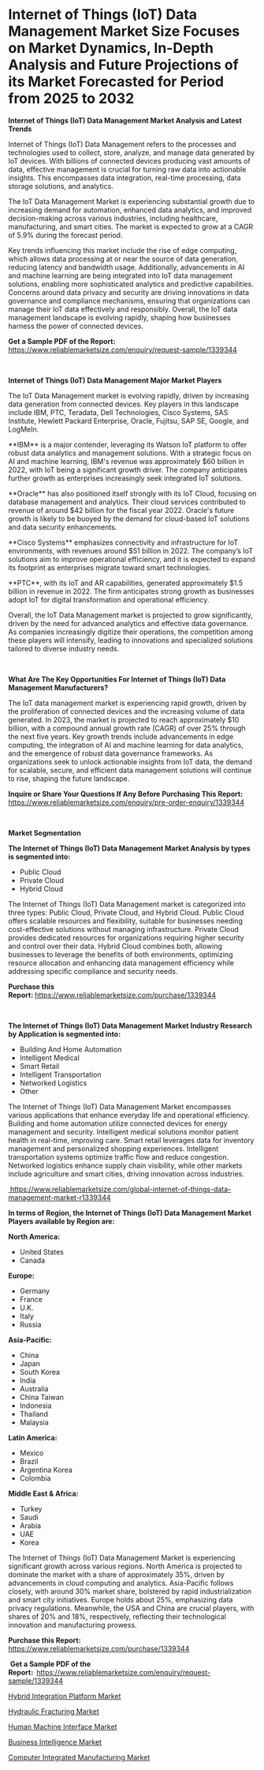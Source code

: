 <p><h1>Internet of Things (IoT) Data Management Market Size Focuses on Market Dynamics, In-Depth Analysis and Future Projections of its Market Forecasted for Period from 2025 to 2032</h1></p><p><strong>Internet of Things (IoT) Data Management Market Analysis and Latest Trends</strong></p>
<p><p>Internet of Things (IoT) Data Management refers to the processes and technologies used to collect, store, analyze, and manage data generated by IoT devices. With billions of connected devices producing vast amounts of data, effective management is crucial for turning raw data into actionable insights. This encompasses data integration, real-time processing, data storage solutions, and analytics. </p><p>The IoT Data Management Market is experiencing substantial growth due to increasing demand for automation, enhanced data analytics, and improved decision-making across various industries, including healthcare, manufacturing, and smart cities. The market is expected to grow at a CAGR of 5.9% during the forecast period. </p><p>Key trends influencing this market include the rise of edge computing, which allows data processing at or near the source of data generation, reducing latency and bandwidth usage. Additionally, advancements in AI and machine learning are being integrated into IoT data management solutions, enabling more sophisticated analytics and predictive capabilities. Concerns around data privacy and security are driving innovations in data governance and compliance mechanisms, ensuring that organizations can manage their IoT data effectively and responsibly. Overall, the IoT data management landscape is evolving rapidly, shaping how businesses harness the power of connected devices.</p></p>
<p><strong>Get a Sample PDF of the Report:&nbsp;</strong> <a href="https://www.reliablemarketsize.com/enquiry/request-sample/1339344?utm_campaign=1133&utm_medium=2&utm_source=Github&utm_content=ia&utm_term=11032025&utm_id=internet-of-things-iot-data-management">https://www.reliablemarketsize.com/enquiry/request-sample/1339344</a></p>
<p>&nbsp;</p>
<p><strong>Internet of Things (IoT) Data Management Major Market Players</strong></p>
<p><p>The IoT Data Management market is evolving rapidly, driven by increasing data generation from connected devices. Key players in this landscape include IBM, PTC, Teradata, Dell Technologies, Cisco Systems, SAS Institute, Hewlett Packard Enterprise, Oracle, Fujitsu, SAP SE, Google, and LogMeIn.</p><p>**IBM** is a major contender, leveraging its Watson IoT platform to offer robust data analytics and management solutions. With a strategic focus on AI and machine learning, IBM's revenue was approximately $60 billion in 2022, with IoT being a significant growth driver. The company anticipates further growth as enterprises increasingly seek integrated IoT solutions.</p><p>**Oracle** has also positioned itself strongly with its IoT Cloud, focusing on database management and analytics. Their cloud services contributed to revenue of around $42 billion for the fiscal year 2022. Oracle's future growth is likely to be buoyed by the demand for cloud-based IoT solutions and data security enhancements.</p><p>**Cisco Systems** emphasizes connectivity and infrastructure for IoT environments, with revenues around $51 billion in 2022. The company’s IoT solutions aim to improve operational efficiency, and it is expected to expand its footprint as enterprises migrate toward smart technologies.</p><p>**PTC**, with its IoT and AR capabilities, generated approximately $1.5 billion in revenue in 2022. The firm anticipates strong growth as businesses adopt IoT for digital transformation and operational efficiency.</p><p>Overall, the IoT Data Management market is projected to grow significantly, driven by the need for advanced analytics and effective data governance. As companies increasingly digitize their operations, the competition among these players will intensify, leading to innovations and specialized solutions tailored to diverse industry needs.</p></p>
<p>&nbsp;</p>
<p><strong>What Are The Key Opportunities For Internet of Things (IoT) Data Management Manufacturers?</strong></p>
<p><p>The IoT data management market is experiencing rapid growth, driven by the proliferation of connected devices and the increasing volume of data generated. In 2023, the market is projected to reach approximately $10 billion, with a compound annual growth rate (CAGR) of over 25% through the next five years. Key growth trends include advancements in edge computing, the integration of AI and machine learning for data analytics, and the emergence of robust data governance frameworks. As organizations seek to unlock actionable insights from IoT data, the demand for scalable, secure, and efficient data management solutions will continue to rise, shaping the future landscape.</p></p>
<p><strong>Inquire or Share Your Questions If Any Before Purchasing This Report:</strong> <a href="https://www.reliablemarketsize.com/enquiry/pre-order-enquiry/1339344?utm_campaign=1133&utm_medium=2&utm_source=Github&utm_content=ia&utm_term=11032025&utm_id=internet-of-things-iot-data-management">https://www.reliablemarketsize.com/enquiry/pre-order-enquiry/1339344</a></p>
<p>&nbsp;</p>
<p><strong>Market Segmentation</strong></p>
<p><strong>The Internet of Things (IoT) Data Management Market Analysis by types is segmented into:</strong></p>
<p><ul><li>Public Cloud</li><li>Private Cloud</li><li>Hybrid Cloud</li></ul></p>
<p><p>The Internet of Things (IoT) Data Management market is categorized into three types: Public Cloud, Private Cloud, and Hybrid Cloud. Public Cloud offers scalable resources and flexibility, suitable for businesses needing cost-effective solutions without managing infrastructure. Private Cloud provides dedicated resources for organizations requiring higher security and control over their data. Hybrid Cloud combines both, allowing businesses to leverage the benefits of both environments, optimizing resource allocation and enhancing data management efficiency while addressing specific compliance and security needs.</p></p>
<p><strong>Purchase this Report:&nbsp;</strong><a href="https://www.reliablemarketsize.com/purchase/1339344?utm_campaign=1133&utm_medium=2&utm_source=Github&utm_content=ia&utm_term=11032025&utm_id=internet-of-things-iot-data-management">https://www.reliablemarketsize.com/purchase/1339344</a></p>
<p>&nbsp;</p>
<p><strong>The Internet of Things (IoT) Data Management Market Industry Research by Application is segmented into:</strong></p>
<p><ul><li>Building And Home Automation</li><li>Intelligent Medical</li><li>Smart Retail</li><li>Intelligent Transportation</li><li>Networked Logistics</li><li>Other</li></ul></p>
<p><p>The Internet of Things (IoT) Data Management Market encompasses various applications that enhance everyday life and operational efficiency. Building and home automation utilize connected devices for energy management and security. Intelligent medical solutions monitor patient health in real-time, improving care. Smart retail leverages data for inventory management and personalized shopping experiences. Intelligent transportation systems optimize traffic flow and reduce congestion. Networked logistics enhance supply chain visibility, while other markets include agriculture and smart cities, driving innovation across industries.</p></p>
<p><a href="https://www.reliablemarketsize.com/global-internet-of-things-data-management-market-r1339344?utm_campaign=1133&utm_medium=2&utm_source=Github&utm_content=ia&utm_term=11032025&utm_id=internet-of-things-iot-data-management">&nbsp;https://www.reliablemarketsize.com/global-internet-of-things-data-management-market-r1339344</a></p>
<p><strong>In terms of Region, the Internet of Things (IoT) Data Management Market Players available by Region are:</strong></p>
<p>
    <p> <strong> North America: </strong>
        <ul>
            <li>United States</li>
            <li>Canada</li>
        </ul>
        </p> 
    <p> <strong> Europe: </strong>
        <ul>
            <li>Germany</li>
            <li>France</li>
            <li>U.K.</li>
            <li>Italy</li>
            <li>Russia</li>
        </ul>
        </p> 
    <p> <strong> Asia-Pacific: </strong>
        <ul>
            <li>China</li>
            <li>Japan</li>
            <li>South Korea</li>
            <li>India</li>
            <li>Australia</li>
            <li>China Taiwan</li>
            <li>Indonesia</li>
            <li>Thailand</li>
            <li>Malaysia</li>
        </ul>
        </p> 
    <p> <strong> Latin America: </strong>
        <ul>
            <li>Mexico</li>
            <li>Brazil</li>
            <li>Argentina Korea</li>
            <li>Colombia</li>
        </ul>
        </p> 
    <p> <strong> Middle East & Africa: </strong>
        <ul>
            <li>Turkey</li>
            <li>Saudi</li>
            <li>Arabia</li>
            <li>UAE</li>
            <li>Korea</li>
        </ul>
    </p>
    </p>
<p><p>The Internet of Things (IoT) Data Management Market is experiencing significant growth across various regions. North America is projected to dominate the market with a share of approximately 35%, driven by advancements in cloud computing and analytics. Asia-Pacific follows closely, with around 30% market share, bolstered by rapid industrialization and smart city initiatives. Europe holds about 25%, emphasizing data privacy regulations. Meanwhile, the USA and China are crucial players, with shares of 20% and 18%, respectively, reflecting their technological innovation and manufacturing prowess.</p></p>
<p><strong>Purchase this Report: </strong><a href="https://www.reliablemarketsize.com/purchase/1339344?utm_campaign=1133&utm_medium=2&utm_source=Github&utm_content=ia&utm_term=11032025&utm_id=internet-of-things-iot-data-management">https://www.reliablemarketsize.com/purchase/1339344</a></p>
<p>&nbsp;<strong>Get a Sample PDF of the Report:&nbsp;&nbsp;</strong><a href="https://www.reliablemarketsize.com/enquiry/request-sample/1339344?utm_campaign=1133&utm_medium=2&utm_source=Github&utm_content=ia&utm_term=11032025&utm_id=internet-of-things-iot-data-management">https://www.reliablemarketsize.com/enquiry/request-sample/1339344</a></p>
<p><strong></strong></p>
<p><p><a href="https://github.com/tona7vba/Market-Research-Report-List-1/blob/main/hybrid-integration-platform-market.md?utm_campaign=1133&utm_medium=2&utm_source=Github&utm_content=ia&utm_term=11032025&utm_id=internet-of-things-iot-data-management">Hybrid Integration Platform Market</a></p><p><a href="https://github.com/tambraunrue691969/Market-Research-Report-List-1/blob/main/hydraulic-fracturing-market.md?utm_campaign=1133&utm_medium=2&utm_source=Github&utm_content=ia&utm_term=11032025&utm_id=internet-of-things-iot-data-management">Hydraulic Fracturing Market</a></p><p><a href="https://github.com/dringals/Market-Research-Report-List-6/blob/main/human-machine-interface-market.md?utm_campaign=1133&utm_medium=2&utm_source=Github&utm_content=ia&utm_term=11032025&utm_id=internet-of-things-iot-data-management">Human Machine Interface Market</a></p><p><a href="https://github.com/claracpegios/Market-Research-Report-List-1/blob/main/business-intelligence-market.md?utm_campaign=1133&utm_medium=2&utm_source=Github&utm_content=ia&utm_term=11032025&utm_id=internet-of-things-iot-data-management">Business Intelligence Market</a></p><p><a href="https://github.com/oslieselotte2192/Market-Research-Report-List-1/blob/main/computer-integrated-manufacturing-market.md?utm_campaign=1133&utm_medium=2&utm_source=Github&utm_content=ia&utm_term=11032025&utm_id=internet-of-things-iot-data-management">Computer Integrated Manufacturing Market</a></p></p>